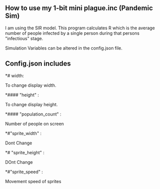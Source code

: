 ## How to use my 1-bit mini plague.inc (Pandemic Sim)

I am using the SIR model. This program calculates R which is the average number of people infected by a single person during that persons "infectious" stage.

Simulation Variables can be altered in the config.json file.

## Config.json includes
 *# width:
 
 To change display width.
 
 *#### "height" : 
 
To change display height.

*#### "population_count" :

Number of people on screen

*#"sprite_width" :  

Dont Change

*# "sprite_height" : 

DOnt Change

*#"sprite_speed" : 

Movement speed of sprites


